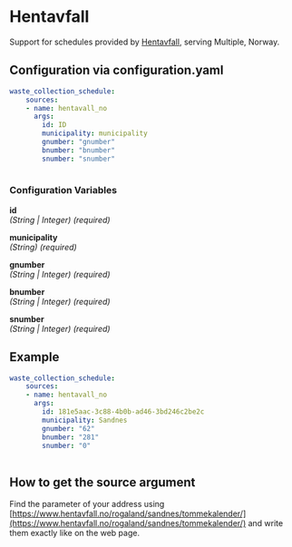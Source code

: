 # Hentavfall

Support for schedules provided by [Hentavfall](https://www.hentavfall.no), serving Multiple, Norway.

## Configuration via configuration.yaml

```yaml
waste_collection_schedule:
    sources:
    - name: hentavall_no
      args:
        id: ID
        municipality: municipality
        gnumber: "gnumber"
        bnumber: "bnumber"
        snumber: "snumber"
        
```

### Configuration Variables

**id**  
*(String | Integer) (required)*

**municipality**  
*(String) (required)*

**gnumber**  
*(String | Integer) (required)*

**bnumber**  
*(String | Integer) (required)*

**snumber**  
*(String | Integer) (required)*

## Example

```yaml
waste_collection_schedule:
    sources:
    - name: hentavall_no
      args:
        id: 181e5aac-3c88-4b0b-ad46-3bd246c2be2c
        municipality: Sandnes
        gnumber: "62"
        bnumber: "281"
        snumber: "0"
        
```

## How to get the source argument

Find the parameter of your address using [https://www.hentavfall.no/rogaland/sandnes/tommekalender/](https://www.hentavfall.no/rogaland/sandnes/tommekalender/) and write them exactly like on the web page.
